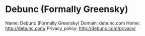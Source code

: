 
# Debunc (Formally Greensky)

Name: Debunc (Formally Greensky)
Domain: debunc.com
Home: http://debunc.com/
Privacy_policy: http://debunc.com/privacy/
